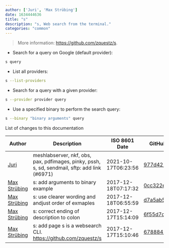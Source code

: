```yaml
---
author: ['Juri', 'Max Strübing']
date: 1634444636
title: "s"
description: "s, Web search from the terminal."
categories: "common"
---
```

> More information: <https://github.com/zquestz/s>.

- Search for a query on Google (default provider):

```bash
s query
```

- List all providers:

```bash
s --list-providers
```

- Search for a query with a given provider:

```bash
s --provider provider query
```

- Use a specified binary to perform the search query:

```bash
s --binary "binary arguments" query
```
List of changes to this documentation


Author | Description | ISO 8601 Date | GitHub link
------|-----|-----|-----
[Juri](mailto:juri.dispan@posteo.net) | meshlabserver, nkf, obs, pax, pdfimages, pinky, pssh, s, sd, sendmail, sftp: add link (#6971) | 2021-10-17T06:23:56 | [977d4212d52c](https://github.com/tldr-pages/tldr/commit/977d4212d52c031de053f549d819b8b0e18ce184)
[Max Strübing](mailto:mxstrbng@gmail.com) | s: add arguments to binary example | 2017-12-18T07:17:32 | [0cc322ea684d](https://github.com/tldr-pages/tldr/commit/0cc322ea684d5c3f3d397ff104c729da5305a9d9)
[Max Strübing](mailto:mxstrbng@gmail.com) | s: use clearer wording and andjust order of exmaples | 2017-12-18T06:55:59 | [d7a5ab556438](https://github.com/tldr-pages/tldr/commit/d7a5ab5564383fcd324316e42f288665f299222c)
[Max Strübing](mailto:mxstrbng@gmail.com) | s: correct ending of description to colon | 2017-12-17T15:14:09 | [6f55d7de0594](https://github.com/tldr-pages/tldr/commit/6f55d7de059441f420fd4b5c2e4bd5a6b0695b30)
[Max Strübing](mailto:mxstrbng@gmail.com) | s: add page s is a websearch CLI. https://github.com/zquestz/s | 2017-12-17T15:10:46 | [6788843cb712](https://github.com/tldr-pages/tldr/commit/6788843cb7126fa8b4aa41449d12021a7fc42f8a)

